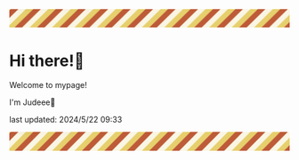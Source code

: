 <!-- Header image -->
<img src="./pokemon/pokemon_38.png" width="1000">

# Hi there!👋

Welcome to mypage!

I'm Judeee🐷

last updated: 2024/5/22 09:33

<!-- Footer image -->
<img src="./pokemon/pokemon_38.png" width="1000">

